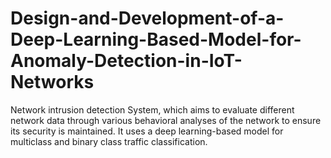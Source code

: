 # Design-and-Development-of-a-Deep-Learning-Based-Model-for-Anomaly-Detection-in-IoT-Networks
Network intrusion detection System, which aims to evaluate different network data through various behavioral analyses of the network to ensure its security is maintained. It uses a deep learning-based model for multiclass and binary class traffic classification.
